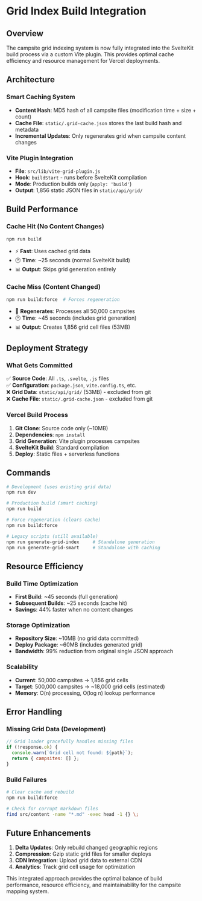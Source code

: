 # Grid Index Build Integration

## Overview

The campsite grid indexing system is now fully integrated into the SvelteKit build process via a custom Vite plugin. This provides optimal cache efficiency and resource management for Vercel deployments.

## Architecture

### Smart Caching System
- **Content Hash**: MD5 hash of all campsite files (modification time + size + count)
- **Cache File**: `static/.grid-cache.json` stores the last build hash and metadata
- **Incremental Updates**: Only regenerates grid when campsite content changes

### Vite Plugin Integration
- **File**: `src/lib/vite-grid-plugin.js`
- **Hook**: `buildStart` - runs before SvelteKit compilation
- **Mode**: Production builds only (`apply: 'build'`)
- **Output**: 1,856 static JSON files in `static/api/grid/`

## Build Performance

### Cache Hit (No Content Changes)
```bash
npm run build
```
- ⚡ **Fast**: Uses cached grid data
- 🕐 **Time**: ~25 seconds (normal SvelteKit build)
- 📊 **Output**: Skips grid generation entirely

### Cache Miss (Content Changed)
```bash
npm run build:force  # Forces regeneration
```
- 🔄 **Regenerates**: Processes all 50,000 campsites
- 🕐 **Time**: ~45 seconds (includes grid generation)
- 📊 **Output**: Creates 1,856 grid cell files (53MB)

## Deployment Strategy

### What Gets Committed
✅ **Source Code**: All `.ts`, `.svelte`, `.js` files  
✅ **Configuration**: `package.json`, `vite.config.ts`, etc.  
❌ **Grid Data**: `static/api/grid/` (53MB) - excluded from git  
❌ **Cache File**: `static/.grid-cache.json` - excluded from git  

### Vercel Build Process
1. **Git Clone**: Source code only (~10MB)
2. **Dependencies**: `npm install`
3. **Grid Generation**: Vite plugin processes campsites
4. **SvelteKit Build**: Standard compilation
5. **Deploy**: Static files + serverless functions

## Commands

```bash
# Development (uses existing grid data)
npm run dev

# Production build (smart caching)
npm run build

# Force regeneration (clears cache)
npm run build:force

# Legacy scripts (still available)
npm run generate-grid-index     # Standalone generation
npm run generate-grid-smart     # Standalone with caching
```

## Resource Efficiency

### Build Time Optimization
- **First Build**: ~45 seconds (full generation)
- **Subsequent Builds**: ~25 seconds (cache hit)
- **Savings**: 44% faster when no content changes

### Storage Optimization
- **Repository Size**: ~10MB (no grid data committed)
- **Deploy Package**: ~60MB (includes generated grid)
- **Bandwidth**: 99% reduction from original single JSON approach

### Scalability
- **Current**: 50,000 campsites → 1,856 grid cells
- **Target**: 500,000 campsites → ~18,000 grid cells (estimated)
- **Memory**: O(n) processing, O(log n) lookup performance

## Error Handling

### Missing Grid Data (Development)
```javascript
// Grid loader gracefully handles missing files
if (!response.ok) {
  console.warn(`Grid cell not found: ${path}`);
  return { campsites: [] };
}
```

### Build Failures
```bash
# Clear cache and rebuild
npm run build:force

# Check for corrupt markdown files
find src/content -name "*.md" -exec head -1 {} \;
```

## Future Enhancements

1. **Delta Updates**: Only rebuild changed geographic regions
2. **Compression**: Gzip static grid files for smaller deploys
3. **CDN Integration**: Upload grid data to external CDN
4. **Analytics**: Track grid cell usage for optimization

This integrated approach provides the optimal balance of build performance, resource efficiency, and maintainability for the campsite mapping system.
